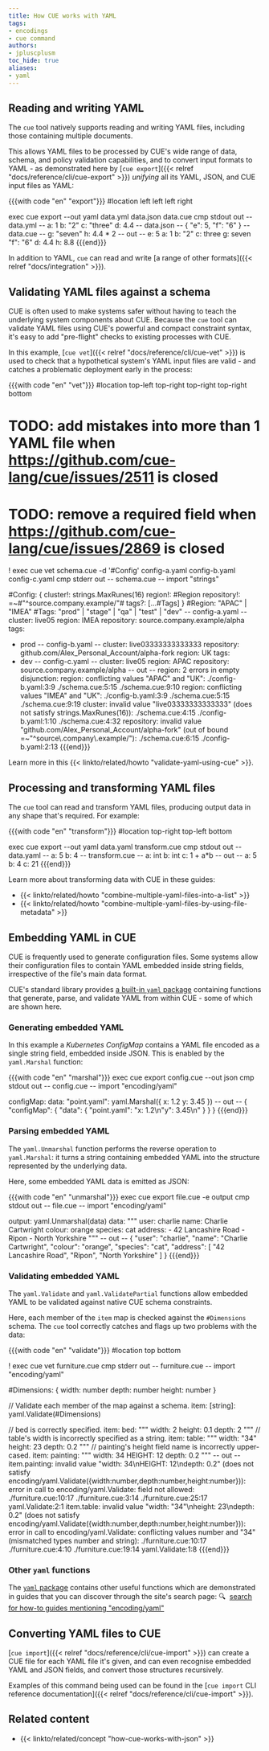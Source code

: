 ```yaml
---
title: How CUE works with YAML
tags:
- encodings
- cue command
authors:
- jpluscplusm
toc_hide: true
aliases:
- yaml
---
```


## Reading and writing YAML

The `cue` tool natively supports reading and writing YAML files, including
those containing multiple documents.

This allows YAML files to be processed by CUE's wide range of data, schema, and
policy validation capabilities, and to convert input formats to YAML - as
demonstrated here by
[`cue export`]({{< relref "docs/reference/cli/cue-export" >}})
*unifying* all its YAML, JSON, and CUE input files as YAML:
<!-- TODO: add links for capabilities -->
<!-- TODO: add link to unification concept guide -->

{{{with code "en" "export"}}}
#location left left left right

exec cue export --out yaml data.yml data.json data.cue
cmp stdout out
-- data.yml --
a: 1
b: "2"
c: "three"
d: 4.4
-- data.json --
{
    "e": 5,
    "f": "6"
}
-- data.cue --
g: "seven"
h: 4.4 * 2
-- out --
e: 5
a: 1
b: "2"
c: three
g: seven
"f": "6"
d: 4.4
h: 8.8
{{{end}}}

In addition to YAML, `cue` can read and write
[a range of other formats]({{< relref "docs/integration" >}}).

## Validating YAML files against a schema

CUE is often used to make systems safer without having to teach the underlying
system components about CUE. Because the `cue` tool can validate YAML files
using CUE's powerful and compact constraint syntax, it's easy to add
"pre-flight" checks to existing processes with CUE.

In this example,
[`cue vet`]({{< relref "docs/reference/cli/cue-vet" >}})
is used to check that a hypothetical system's YAML input files are valid - and
catches a problematic deployment early in the process:

{{{with code "en" "vet"}}}
#location top-left top-right top-right top-right bottom
# TODO: add mistakes into more than 1 YAML file when https://github.com/cue-lang/cue/issues/2511 is closed
# TODO: remove a required field when https://github.com/cue-lang/cue/issues/2869 is closed

! exec cue vet schema.cue -d '#Config' config-a.yaml config-b.yaml config-c.yaml
cmp stderr out
-- schema.cue --
import "strings"

#Config: {
	cluster!:    strings.MaxRunes(16)
	region!:     #Region
	repository!: =~#"^source\.company\.example/"#
	tags?: [...#Tags]
}
#Region: "APAC" | "IMEA"
#Tags:   "prod" | "stage" | "qa" | "test" | "dev"
-- config-a.yaml --
cluster: live05
region: IMEA
repository: source.company.example/alpha
tags:
  - prod
-- config-b.yaml --
cluster: live03333333333333
repository: github.com/Alex_Personal_Account/alpha-fork
region: UK
tags:
  - dev
-- config-c.yaml --
cluster: live05
region: APAC
repository: source.company.example/alpha
-- out --
region: 2 errors in empty disjunction:
region: conflicting values "APAC" and "UK":
    ./config-b.yaml:3:9
    ./schema.cue:5:15
    ./schema.cue:9:10
region: conflicting values "IMEA" and "UK":
    ./config-b.yaml:3:9
    ./schema.cue:5:15
    ./schema.cue:9:19
cluster: invalid value "live03333333333333" (does not satisfy strings.MaxRunes(16)):
    ./schema.cue:4:15
    ./config-b.yaml:1:10
    ./schema.cue:4:32
repository: invalid value "github.com/Alex_Personal_Account/alpha-fork" (out of bound =~"^source\\.company\\.example/"):
    ./schema.cue:6:15
    ./config-b.yaml:2:13
{{{end}}}

Learn more in this {{< linkto/related/howto "validate-yaml-using-cue" >}}.

## Processing and transforming YAML files

The `cue` tool can read and transform YAML files, producing output data in any
shape that's required. For example:

{{{with code "en" "transform"}}}
#location top-right top-left bottom

exec cue export --out yaml data.yaml transform.cue
cmp stdout out
-- data.yaml --
a: 5
b: 4
-- transform.cue --
a: int
b: int
c: 1 + a*b
-- out --
a: 5
b: 4
c: 21
{{{end}}}

Learn more about transforming data with CUE in these guides:

- {{< linkto/related/howto "combine-multiple-yaml-files-into-a-list" >}}
- {{< linkto/related/howto "combine-multiple-yaml-files-by-using-file-metadata" >}}

## Embedding YAML in CUE

CUE is frequently used to generate configuration files. Some systems allow
their configuration files to contain YAML embedded inside string fields,
irrespective of the file's main data format.

CUE's standard library provides
[a built-in `yaml` package](https://pkg.go.dev/cuelang.org/go/pkg/encoding/yaml)
containing functions that generate, parse, and validate YAML from
within CUE - some of which are shown here.

### Generating embedded YAML

In this example a *Kubernetes ConfigMap* contains a YAML file encoded as a
single string field, embedded inside JSON. This is enabled by the
`yaml.Marshal` function:

{{{with code "en" "marshal"}}}
exec cue export config.cue --out json
cmp stdout out
-- config.cue --
import "encoding/yaml"

configMap: data: "point.yaml": yaml.Marshal({
	x: 1.2
	y: 3.45
})
-- out --
{
    "configMap": {
        "data": {
            "point.yaml": "x: 1.2\n\"y\": 3.45\n"
        }
    }
}
{{{end}}}

### Parsing embedded YAML

The `yaml.Unmarshal` function performs the reverse operation to `yaml.Marshal`:
it turns a string containing embedded YAML into the structure represented by
the underlying data.

Here, some embedded YAML data is emitted as JSON:

{{{with code "en" "unmarshal"}}}
exec cue export file.cue -e output
cmp stdout out
-- file.cue --
import "encoding/yaml"

output: yaml.Unmarshal(data)
data: """
	  user: charlie
	  name: Charlie Cartwright
	  colour: orange
	  species: cat
	  address:
	    - 42 Lancashire Road
	    - Ripon
	    - North Yorkshire
	"""
-- out --
{
    "user": "charlie",
    "name": "Charlie Cartwright",
    "colour": "orange",
    "species": "cat",
    "address": [
        "42 Lancashire Road",
        "Ripon",
        "North Yorkshire"
    ]
}
{{{end}}}

### Validating embedded YAML

The `yaml.Validate` and `yaml.ValidatePartial` functions allow embedded YAML to
be validated against native CUE schema constraints.

Here, each member of the `item` map is checked against the `#Dimensions`
schema. The `cue` tool correctly catches and flags up two problems with the
data:

{{{with code "en" "validate"}}}
#location top bottom

! exec cue vet furniture.cue
cmp stderr out
-- furniture.cue --
import "encoding/yaml"

#Dimensions: {
	width:  number
	depth:  number
	height: number
}

// Validate each member of the map against a schema.
item: [string]: yaml.Validate(#Dimensions)

// bed is correctly specified.
item: bed: """
	width: 2
	height: 0.1
	depth: 2
	"""
// table's width is incorrectly specified as a string.
item: table: """
	width: "34"
	height: 23
	depth: 0.2
	"""
// painting's height field name is incorrectly upper-cased.
item: painting: """
	width: 34
	HEIGHT: 12
	depth: 0.2
	"""
-- out --
item.painting: invalid value "width: 34\nHEIGHT: 12\ndepth: 0.2" (does not satisfy encoding/yaml.Validate({width:number,depth:number,height:number})): error in call to encoding/yaml.Validate: field not allowed:
    ./furniture.cue:10:17
    ./furniture.cue:3:14
    ./furniture.cue:25:17
    yaml.Validate:2:1
item.table: invalid value "width: \"34\"\nheight: 23\ndepth: 0.2" (does not satisfy encoding/yaml.Validate({width:number,depth:number,height:number})): error in call to encoding/yaml.Validate: conflicting values number and "34" (mismatched types number and string):
    ./furniture.cue:10:17
    ./furniture.cue:4:10
    ./furniture.cue:19:14
    yaml.Validate:1:8
{{{end}}}

### Other `yaml` functions

The
[`yaml` package](https://pkg.go.dev/cuelang.org/go/pkg/encoding/yaml)
contains other useful functions which are demonstrated in guides that you can
discover through the site's search page:
&#x1F50D;&nbsp;
[search for how-to guides mentioning "encoding/yaml"](/search/?q=encoding/yaml%20contentType:%22How-to%20Guides%22)

## Converting YAML files to CUE

[`cue import`]({{< relref "docs/reference/cli/cue-import" >}})
can create a CUE file for each YAML file it's given, and can even recognise
embedded YAML and JSON fields, and convert those structures recursively.

Examples of this command being used can be found in the
[`cue import` CLI reference documentation]({{< relref "docs/reference/cli/cue-import" >}}).

<!-- TODO: refer to a better page than the plain text CLI help text -->
<!-- TODO: what example could work inline, here? -->

## Related content

- {{< linkto/related/concept "how-cue-works-with-json" >}}
